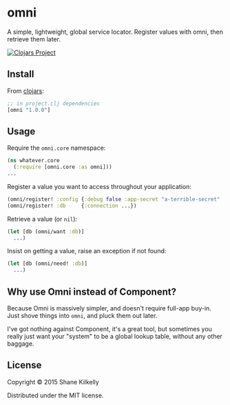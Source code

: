 # omni

A simple, lightweight, global service locator.
Register values with omni, then retrieve them later.

[![Clojars Project](http://clojars.org/omni/latest-version.svg)](http://clojars.org/omni)

## Install

From [clojars](https://clojars.org/omni):

```clojure
;; in project.clj dependencies
[omni "1.0.0"]
```

## Usage

Require the `omni.core` namespace:
```clojure
(ns whatever.core
  (:require [omni.core :as omni]))
...
```

Register a value you want to access throughout your application:
```clojure
(omni/register! :config {:debug false :app-secret "a-terrible-secret" ...})
(omni/register! :db     {:connection ...})
```

Retrieve a value (or `nil`):
```clojure
(let [db (omni/want :db)]
  ...)
```

Insist on getting a value, raise an exception if not found:
```clojure
(let [db (omni/need! :db)]
  ...)
```

## Why use Omni instead of Component?

Because Omni is massively simpler, and doesn't require full-app buy-in.
Just shove things into `omni`, and pluck them out later.

I've got nothing against Component, it's a great tool, but sometimes you really
just want your "system" to be a global lookup table, without any other baggage.


## License

Copyright © 2015 Shane Kilkelly

Distributed under the MIT license.
